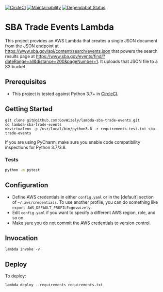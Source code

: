 [![CircleCI](https://circleci.com/gh/GovWizely/lambda-sba-trade-events/tree/master.svg?style=svg)](https://circleci.com/gh/GovWizely/lambda-sba-trade-events/tree/master)
[![Maintainability](https://api.codeclimate.com/v1/badges/0d4ddc12190e5e2239e9/maintainability)](https://codeclimate.com/github/GovWizely/lambda-sba-trade-events/maintainability)
[![Dependabot Status](https://api.dependabot.com/badges/status?host=github&repo=GovWizely/lambda-sba-trade-events)](https://dependabot.com)

# SBA Trade Events Lambda

This project provides an AWS Lambda that creates a single JSON document from the JSON endpoint 
at https://www.sba.gov/api/content/search/events.json that powers the search results page 
at https://www.sba.gov/events/find/?dateRange=all&distance=200&pageNumber=1.
It uploads that JSON file to a S3 bucket.

## Prerequisites

- This project is tested against Python 3.7+ in [CircleCI](https://app.circleci.com/github/GovWizely/lambda-sba-trade-events/pipelines).

## Getting Started

	git clone git@github.com:GovWizely/lambda-sba-trade-events.git
	cd lambda-sba-trade-events
	mkvirtualenv -p /usr/local/bin/python3.8 -r requirements-test.txt sba-trade-events

If you are using PyCharm, make sure you enable code compatibility inspections for Python 3.7/3.8.

### Tests

```bash
python -m pytest
```

## Configuration

* Define AWS credentials in either `config.yaml` or in the [default] section of `~/.aws/credentials`. To use another profile, you can do something like `export AWS_DEFAULT_PROFILE=govwizely`.
* Edit `config.yaml` if you want to specify a different AWS region, role, and so on.
* Make sure you do not commit the AWS credentials to version control.

## Invocation

	lambda invoke -v
 
## Deploy
    
To deploy:

	lambda deploy --requirements requirements.txt
